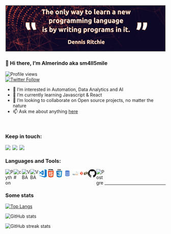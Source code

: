  ![Hi there, I’m Almerindo aka sm4ll5mile](https://github.com/sm4ll5mile/sm4ll5mile/blob/main/github_banner.png?raw=true)
 
 ### 👋 Hi there, I’m Almerindo aka sm4ll5mile
 ![Profile views](https://gpvc.arturio.dev/sm4ll5mile)  
 [![Twitter Follow](https://img.shields.io/twitter/follow/sm4ll5mile?color=1DA1F2&logo=twitter&style=for-the-badge)](https://twitter.com/intent/follow?original_referer=https%3A%2F%2Fgithub.com%2Fsm4ll5mile&screen_name=sm4ll5mile)
 

- 👀 I’m interested in Automation, Data Analytics and AI
- 🌱 I’m currently learning Javascript & React
- 💞️ I’m looking to collaborate on Open source projects, no matter the nature
- 📫 Ask me about anything <a href="mailto:almerindo.uazela@outlook.com">here</a>

<br />

### Keep in touch:
<a href="https://twitter.com/sm4ll5mile" target="_blank"><img align="left" src="https://cdn.jsdelivr.net/npm/simple-icons@v3/icons/twitter.svg" width="22px" /></a>
<a href="https://www.instagram.com/sm4ll5mile" target="_blank"><img align="left" src="https://cdn.jsdelivr.net/npm/simple-icons@v3/icons/instagram.svg" width="22px" /></a>
<a href="https://www.linkedin.com/in/almerindouazela" target="_blank"><img align="left" src="https://cdn.jsdelivr.net/npm/simple-icons@v3/icons/linkedin.svg" width="22px"/></a>
<br />


### Languages and Tools:
<img align="left" alt="Python" width="26px" src="https://www.flaticon.com/svg/vstatic/svg/919/919852.svg?token=exp=1616233850~hmac=89565569f357e5d2966def4d405f0ab1" />
<img align="left" alt="c#" width="26px" src="https://img2.pngdownload.id/20180831/iua/kisspng-c-programming-language-logo-microsoft-visual-stud-atlas-portfolio-5b89919299aab1.1956912415357423546294.jpg" />
<img align="left" alt="VBA" width="26px" src="https://upload.wikimedia.org/wikipedia/commons/thumb/e/ee/.NET_Core_Logo.svg/768px-.NET_Core_Logo.svg.png" />
<img align="left" alt="VBA" width="26px" src="https://cdn3.iconfinder.com/data/icons/flat-design-spreadsheet-set-5/24/macros-vba-512.png" />
<img align="left" alt="Visual Studio Code" width="26px" src="https://raw.githubusercontent.com/github/explore/80688e429a7d4ef2fca1e82350fe8e3517d3494d/topics/visual-studio-code/visual-studio-code.png" />
<img align="left" alt="HTML5" width="26px" src="https://raw.githubusercontent.com/github/explore/80688e429a7d4ef2fca1e82350fe8e3517d3494d/topics/html/html.png" />
<img align="left" alt="CSS3" width="26px" src="https://raw.githubusercontent.com/github/explore/80688e429a7d4ef2fca1e82350fe8e3517d3494d/topics/css/css.png" />
<img align="left" alt="SQL" width="26px" src="https://raw.githubusercontent.com/github/explore/80688e429a7d4ef2fca1e82350fe8e3517d3494d/topics/sql/sql.png" />
<img align="left" alt="MySQL" width="26px" src="https://raw.githubusercontent.com/github/explore/80688e429a7d4ef2fca1e82350fe8e3517d3494d/topics/mysql/mysql.png" />
<img align="left" alt="Git" width="26px" src="https://raw.githubusercontent.com/github/explore/80688e429a7d4ef2fca1e82350fe8e3517d3494d/topics/git/git.png" />
<img align="left" alt="GitHub" width="26px" src="https://raw.githubusercontent.com/github/explore/78df643247d429f6cc873026c0622819ad797942/topics/github/github.png" />
<img align="left" alt="Postgre" width="26px" src="https://th.bing.com/th/id/Rb190c08be0afd8a427aab036f7146822?rik=t78jkT7d%2bB0cIg&pid=ImgRaw" />


<br/>
<br/>


---
### Some stats

[![Top Langs](https://github-readme-stats.vercel.app/api/top-langs/?username=sm4ll5mile)](https://github.com/anuraghazra/github-readme-stats)

![GitHub stats](https://github-readme-stats.vercel.app/api?username=sm4ll5mile&show_icons=true)  

![GitHub streak stats](https://github-readme-streak-stats.herokuapp.com/?user=sm4ll5mile)  





